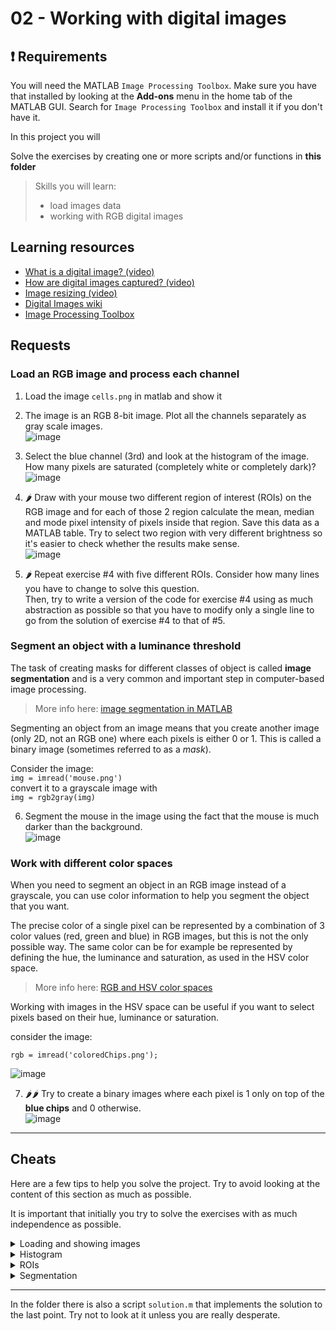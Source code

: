 # 02 - Working with digital images

## ❗ Requirements

You will need the MATLAB `Image Processing Toolbox`.
Make sure you have that installed by looking at the **Add-ons** menu in the home tab of the MATLAB GUI.
Search for `Image Processing Toolbox` and install it if you don't have it.
 

In this project you will 

Solve the exercises by creating one or more scripts and/or functions in **this folder**

> Skills you will learn:
>
> - load images data
> - working with RGB digital images

## Learning resources

- [What is a digital image? (video)](https://www.youtube.com/watch?v=06OHflWNCOE)
- [How are digital images captured? (video)](https://www.youtube.com/watch?v=LWxu4rkZBLw)
- [Image resizing (video)](https://www.youtube.com/watch?v=AqscP7rc8_M)
- [Digital Images wiki](https://en.wikipedia.org/wiki/Digital_image)
- [Image Processing Toolbox](https://it.mathworks.com/help/images/index.html)

## Requests

### Load an RGB image and process each channel

1. Load the image `cells.png` in matlab and show it
2. The image is an RGB 8-bit image. Plot all the channels separately as gray scale images.  
![image](https://user-images.githubusercontent.com/39329654/166896608-4bd3d3d7-5916-41f9-92b1-676dc8cca1f9.png)

3. Select the blue channel (3rd) and look at the histogram of the image. How many pixels are saturated (completely white or completely dark)?  
![image](https://user-images.githubusercontent.com/39329654/166898181-8e157590-8508-41b8-91e9-8d7a626ab8fa.png)

4. 🌶 Draw with your mouse two different region of interest (ROIs) on the RGB image and for each of those 2 region calculate the mean, median and mode pixel intensity of pixels inside that region. Save this data as a MATLAB table. Try to select two region with very different brightness so it's easier to check whether the results make sense.  
![image](https://user-images.githubusercontent.com/39329654/166902391-384159d6-49de-4668-910b-9e773d0d5dc3.png)

5. 🌶 Repeat exercise #4 with five different ROIs. Consider how many lines you have to change to solve this question.  
Then, try to write a version of the code for exercise #4 using as much abstraction as possible so that you have to modify only a single line to go from the solution of exercise #4 to that of #5.

### Segment an object with a luminance threshold

The task of creating masks for different classes of object is called **image segmentation** and is a very common and important step in computer-based image processing.  
> More info here: [image segmentation in MATLAB](https://it.mathworks.com/discovery/image-segmentation.html)

Segmenting an object from an image means that you create another image (only 2D, not an RGB one) where each pixels is either 0 or 1. This is called a binary image (sometimes referred to as a *mask*).

Consider the image:  
`img = imread('mouse.png')`  
convert it to a grayscale image with  
`img = rgb2gray(img)`

6. Segment the mouse in the image using the fact that the mouse is much darker than the background.  
![image](https://user-images.githubusercontent.com/39329654/166918233-c1c32aa0-0b48-4224-8b45-8c2007774072.png)

### Work with different color spaces

When you need to segment an object in an RGB image instead of a grayscale, you can use color information to help you segment the object that you want.

The precise color of a single pixel can be represented by a combination of 3 color values (red, green and blue) in RGB images, but this is not the only possible way. The same color can be for example be represented by defining the hue, the luminance and saturation, as used in the HSV color space.

> More info here: [RGB and HSV color spaces](https://en.wikipedia.org/wiki/HSL_and_HSV)

Working with images in the HSV space can be useful if you want to select pixels based on their hue, luminance or saturation.

consider the image:

`rgb = imread('coloredChips.png');`

![image](https://user-images.githubusercontent.com/39329654/166910389-d9a1f412-4f3e-4b20-96b3-2f3b468d171c.png)

7. 🌶🌶 Try to create a binary images where each pixel is 1 only on top of the **blue chips** and 0 otherwise.  
![image](https://user-images.githubusercontent.com/39329654/166919745-cb665b03-4fb4-4b92-97f8-09d05ce348ae.png)

---

## Cheats

Here are a few tips to help you solve the project. Try to avoid looking at the content of this section as much as possible.

It is important that initially you try to solve the exercises with as much independence as possible.

<details>
  <summary>Loading and showing images</summary>
  
  Useful functions that you might want to check out:

  - `doc imread`
  - `doc imshow`
  - `doc image`
  - `doc imagesc` 
  
</details>

<details>
  <summary>Histogram</summary>
  
  Useful functions that you might want to check out:

  - `doc imhist`
  - `doc histogram`
  - `doc histcounts`
  
</details>

<details>
  <summary>ROIs</summary>
  
  Useful functions that you might want to check out:

  - `doc drawfreehand`
  - `doc createmask`
  - `doc table`
  
</details>

<details>
  <summary>Segmentation</summary>
  
  Useful functions that you might want to check out:

  - `doc imbinarize`
  - `doc rgb2hsv`
  - One strategy could be to try to find some **threshold values** that you can use to threshold the image.
  - **H**, **S** and **V** channels for the image  
  ![image](https://user-images.githubusercontent.com/39329654/166914016-ad15e4d3-76f7-436e-9688-74684c36fe43.png)
  - `doc createmask`
  - `doc table`
  
</details>

---

In the folder there is also a script `solution.m` that implements the solution to the last point. Try not to look at it unless you are really desperate.